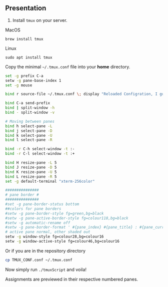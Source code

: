 ## Presentation

1. Install `tmux` on your server. 

MacOS
```
brew install tmux
```
Linux
```
sudo apt install tmux
```
Copy the minimal `~/.tmux.conf` file into your **home** directory.
```bash
set -g prefix C-a
setw -g pane-base-index 1
set -g mouse

bind r source-file ~/.tmux.conf \; display "Reloaded Configration, I guess"

bind C-a send-prefix
bind | split-window -h
bind - split-window -v

# Moving between panes
bind h select-pane -L
bind j select-pane -D
bind k select-pane -U
bind l select-pane -R

bind -r C-h select-window -t :-
bind -r C-l select-window -t :+

bind H resize-pane -L 5
bind J resize-pane -D 5
bind K resize-pane -U 5
bind L resize-pane -R 5
set -g default-terminal "xterm-256color"

###############
# pane border #
###############
#set -g pane-border-status bottom
##colors for pane borders
#setw -g pane-border-style fg=green,bg=black
#setw -g pane-active-border-style fg=colour118,bg=black
#setw -g automatic-rename off
#setw -g pane-border-format ' #{pane_index} #{pane_title} : #{pane_current_path} '
# active pane normal, other shaded out​
setw -g window-style fg=colour28,bg=colour16
setw -g window-active-style fg=colour46,bg=colour16
```
Or if you are in the repository directory
```bash
cp TMUX_CONF.conf ~/.tmux.conf
```
Now simply run `./tmuxScript` and voila!

Assignments are previewed in their respective numbered panes.
